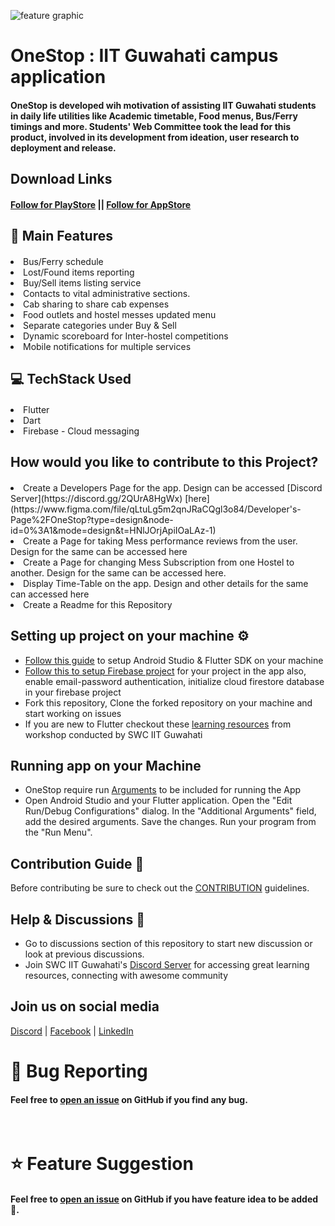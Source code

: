 ![feature graphic](https://user-images.githubusercontent.com/75874394/192554328-370aece6-9697-4878-92b8-eb120d07e1b1.png)
<br />

# OneStop : IIT Guwahati campus application
#### OneStop is developed wih motivation of assisting IIT Guwahati students in daily life utilities like Academic timetable, Food menus, Bus/Ferry timings and more. Students' Web Committee took the lead for this product, involved in its development from ideation, user research to deployment and release.

## Download Links
#### [Follow for PlayStore](https://play.google.com/store/apps/details?id=com.swciitg.onestop2) || [Follow for AppStore](https://apps.apple.com/in/app/onestop-iitg/id1642792642)

## 🧩 Main Features
#### <ul>
<li>Bus/Ferry schedule</li>
<li>Lost/Found items reporting</li>
<li>Buy/Sell items listing service</li>
<li>Contacts to vital administrative sections.</li>
<li>Cab sharing to share cab expenses</li>
<li>Food outlets and hostel messes updated menu</li>
<li>Separate categories under Buy & Sell</li>
<li>Dynamic scoreboard for Inter-hostel competitions</li>
<li>Mobile notifications for multiple services</li>
</ul>

## 💻 TechStack Used
#### <ul>
<li>Flutter</li>
<li>Dart</li>
<li>Firebase - Cloud messaging</li>
</ul>

## How would you like to contribute to this Project?
#### <ul>
<li>Create a Developers Page for the app. Design can be accessed [Discord Server](https://discord.gg/2QUrA8HgWx)  [here](https://www.figma.com/file/qLtuLg5m2qnJRaCQgl3o84/Developer's-Page%2FOneStop?type=design&node-id=0%3A1&mode=design&t=HNlJOrjApiIOaLAz-1) </li>
<li>Create a Page for taking Mess performance reviews from the user. Design for the same can be accessed here</li>
<li>Create a Page for changing Mess Subscription from one Hostel to another. Design for the same can be accessed here.</li>
<li>Display Time-Table on the app. Design and other details for the same can accessed here</li>
<li>Create a Readme for this Repository</li>
</ul>

## Setting up project on your machine ⚙️

- [Follow this guide](https://swciitg.notion.site/Day-1-f6ea19b1d7ff410e8ec03683772f4cd0) to setup Android Studio & Flutter SDK on your machine
- [Follow this to setup Firebase project](https://www.youtube.com/watch?v=sz4slPFwEvs) for your project in the app also, enable email-password authentication, initialize cloud firestore database in your firebase project
- Fork this repository, Clone the forked repository on your machine and start working on issues
- If you are new to Flutter checkout these [learning resources](https://swciitg.notion.site/8eb17b6e8f034d7cbd04f98054640cd0?v=50726fa13f6d40c1882448900ee36b03) from workshop conducted by SWC IIT Guwahati

## Running app on your Machine
- OneStop require run [Arguments](runargs) to be included for running the App
- Open Android Studio and your Flutter application.
  Open the "Edit Run/Debug Configurations" dialog.
  In the "Additional Arguments" field, add the desired arguments.
  Save the changes.
  Run your program from the "Run Menu".

## Contribution Guide 🤠
Before contributing be sure to check out the [CONTRIBUTION](CONTRIBUTING.md) guidelines.

## Help & Discussions 🙌

- Go to discussions section of this repository to start new discussion or look at previous discussions.
- Join SWC IIT Guwahati's [Discord Server](https://discord.gg/2QUrA8HgWx) for accessing great learning resources, connecting with awesome community

## Join us on social media

[Discord](https://discord.gg/djNKYdge2a) | [Facebook](https://www.facebook.com/swciitg/) | [LinkedIn](https://www.linkedin.com/company/student-s-web-committee-iitg/mycompany/)
# 🐛 Bug Reporting
#### Feel free to [open an issue](https://github.com/swciitg/one-stop-2021/issues) on GitHub if you find any bug.

<br />

# ⭐ Feature Suggestion
#### Feel free to [open an issue](https://github.com/swciitg/one-stop-2021/issues) on GitHub if you have feature idea to be added 🙌.
